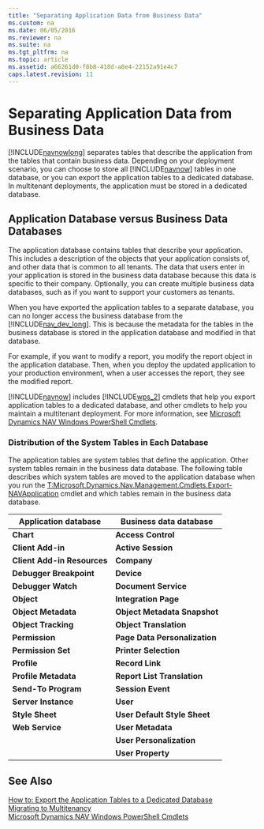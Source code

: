 ```yaml
---
title: "Separating Application Data from Business Data"
ms.custom: na
ms.date: 06/05/2016
ms.reviewer: na
ms.suite: na
ms.tgt_pltfrm: na
ms.topic: article
ms.assetid: a66261d0-f8b8-418d-a8e4-22152a91e4c7
caps.latest.revision: 11
---
```

# Separating Application Data from Business Data
[!INCLUDE[navnowlong](includes/navnowlong_md.md)] separates tables that describe the application from the tables that contain business data. Depending on your deployment scenario, you can choose to store all [!INCLUDE[navnow](includes/navnow_md.md)] tables in one database, or you can export the application tables to a dedicated database. In multitenant deployments, the application must be stored in a dedicated database.  
  
## Application Database versus Business Data Databases  
 The application database contains tables that describe your application. This includes a description of the objects that your application consists of, and other data that is common to all tenants. The data that users enter in your application is stored in the business data database because this data is specific to their company. Optionally, you can create multiple business data databases, such as if you want to support your customers as tenants.  
  
 When you have exported the application tables to a separate database, you can no longer access the business database from the [!INCLUDE[nav_dev_long](includes/nav_dev_long_md.md)]. This is because the metadata for the tables in the business database is stored in the application database and modified in that database.  
  
 For example, if you want to modify a report, you modify the report object in the application database. Then, when you deploy the updated application to your production environment, when a user accesses the report, they see the modified report.  
  
 [!INCLUDE[navnow](includes/navnow_md.md)] includes [!INCLUDE[wps_2](includes/wps_2_md.md)] cmdlets that help you export application tables to a dedicated database, and other cmdlets to help you maintain a multitenant deployment. For more information, see [Microsoft Dynamics NAV Windows PowerShell Cmdlets](Microsoft-Dynamics-NAV-Windows-PowerShell-Cmdlets.md).  
  
### Distribution of the System Tables in Each Database  
 The application tables are system tables that define the application. Other system tables remain in the business data database. The following table describes which system tables are moved to the application database when you run the [T:Microsoft.Dynamics.Nav.Management.Cmdlets.Export\-NAVApplication](assetId:///T:Microsoft.Dynamics.Nav.Management.Cmdlets.Export-NAVApplication) cmdlet and which tables remain in the business data database.  
  
|Application database|Business data database|  
|--------------------------|----------------------------|  
|**Chart**|**Access Control**|  
|**Client Add\-in**|**Active Session**|  
|**Client Add\-in Resources**|**Company**|  
|**Debugger Breakpoint**|**Device**|  
|**Debugger Watch**|**Document Service**|  
|**Object**|**Integration Page**|  
|**Object Metadata**|**Object Metadata Snapshot**|  
|**Object Tracking**|**Object Translation**|  
|**Permission**|**Page Data Personalization**|  
|**Permission Set**|**Printer Selection**|  
|**Profile**|**Record Link**|  
|**Profile Metadata**|**Report List Translation**|  
|**Send\-To Program**|**Session Event**|  
|**Server Instance**|**User**|  
|**Style Sheet**|**User Default Style Sheet**|  
|**Web Service**|**User Metadata**|  
||**User Personalization**|  
||**User Property**|  
  
## See Also  
 [How to: Export the Application Tables to a Dedicated Database](../Topic/How%20to:%20Export%20the%20Application%20Tables%20to%20a%20Dedicated%20Database.md)   
 [Migrating to Multitenancy](Migrating-to-Multitenancy.md)   
 [Microsoft Dynamics NAV Windows PowerShell Cmdlets](Microsoft-Dynamics-NAV-Windows-PowerShell-Cmdlets.md)